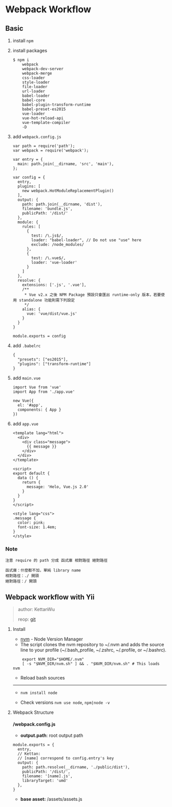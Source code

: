 # Webpack Workflow

## Basic
1. install ```npm```
2. install packages
	
	```
	$ npm i 
		webpack 
		webpack-dev-server
		webpack-merge 
		css-loader 
		style-loader 
		file-loader 
		url-loader 
		babel-loader 
		babel-core 
		babel-plugin-transform-runtime 
		babel-preset-es2015 
		vue-loader 
		vue-hot-reload-api
		vue-template-compiler 
		-D
	```
3. add ```webpack.config.js```

	```
	var path = require('path');
	var webpack = require('webpack');
	
	var entry = {
	  main: path.join(__dirname, 'src', 'main'),
	};
	
	var config = {
	  entry,
	  plugins: [
	    new webpack.HotModuleReplacementPlugin()
	  ],
	  output: {
	    path: path.join(__dirname, 'dist'),
	    filename: 'bundle.js',
	    publicPath: '/dist/'
	  },
	  module: {
	    rules: [
	      {
	        test: /\.js$/,
	        loader: "babel-loader", // Do not use "use" here
	        exclude: /node_modules/
	      },
	      {
	        test: /\.vue$/,
	        loader: 'vue-loader'
	      }
	    ]
	  },
	  resolve: {
	    extensions: ['.js', '.vue'],
	    /**
	     * Vue v2.x 之後 NPM Package 預設只會匯出 runtime-only 版本，若要使用 standalone 功能則需下列設定
	     */
	    alias: {
	      vue: 'vue/dist/vue.js'
	    }
	  }
	}
	
	module.exports = config
	```
4. add `.babelrc`
	
	```
	{
	  "presets": ["es2015"],
	  "plugins": ["transform-runtime"]
	}
	```
5. add `main.vue`
	
	```
	import Vue from 'vue'
	import App from './app.vue'
	
	new Vue({
	  el: '#app',
	  components: { App }
	})
	```

6. add `app.vue`

	```
	<template lang="html">
	  <div>
	    <div class="message">
	      {{ message }}
	    </div>
	  </div>
	</template>
	
	<script>
	export default {
	  data () {
	    return {
	      message: 'Helo, Vue.js 2.0'
	    }
	  }
	}
	</script>
	
	<style lang="css">
	.message {
	  color: pink;
	  font-size: 1.4em;
	}
	</style>
	```

### Note
```
注意 require 的 path 分成 函式庫 相對路徑 絕對路徑

函式庫：什麼都不加，單純 library name
相對路徑：./ 開頭
絕對路徑：/ 開頭
```

## Webpack workflow with Yii

> author: KettanWu
> 
> reop: [git](https://github.com/iamken1204/webpack.workflow.backend)

1. Install 

	* [nvm](https://github.com/creationix/nvm#install-script) - Node Version Manager
	
	- The script clones the nvm repository to ~/.nvm and adds the source line to your profile (~/.bash_profile, ~/.zshrc, ~/.profile, or ~/.bashrc).
	
	```
		export NVM_DIR="$HOME/.nvm"
		[ -s "$NVM_DIR/nvm.sh" ] && . "$NVM_DIR/nvm.sh" # This loads nvm
	```	
	
	- Reload bash sources	
	
	***
	
	* ```nvm install node```
	
	* Check versions ```nvm use node```, ```npm|node -v```

2. Webpack Structure

	#### /webpack.config.js

	* **output.path**: root output path
	
	```
	module.exports = {
	  entry,
	  // Kettan:
	  // [name] correspond to config.entry's key
	  output: {
	    path: path.resolve(__dirname, './public/dist'),
	    publicPath: '/dist/',
	    filename: '[name].js',
	    libraryTarget: 'umd'
	  },
	}
	```
	
	* **base asset:** /assets/assets.js
